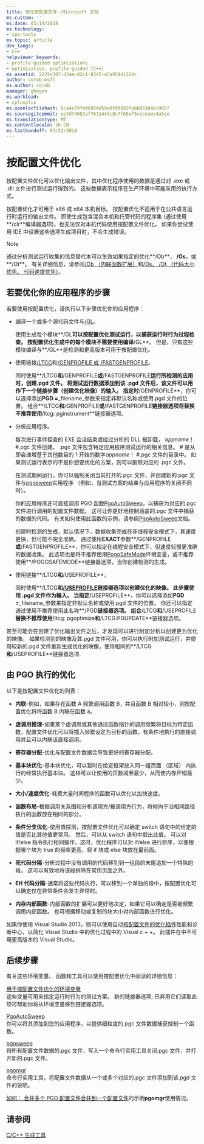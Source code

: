 ```yaml
---
title: 优化按配置文件 |Microsoft 文档
ms.custom: ''
ms.date: 03/14/2018
ms.technology:
- cpp-tools
ms.topic: article
dev_langs:
- C++
helpviewer_keywords:
- profile-guided optimizations
- optimization, profile-guided [C++]
ms.assetid: 2225c307-d3ae-42c1-8345-a5a959d132dc
author: corob-msft
ms.author: corob
manager: ghogen
ms.workload:
- cplusplus
ms.openlocfilehash: 8ca4c79fd46954d59a8fdd892fabbd53d4bc985f
ms.sourcegitcommit: ee7d74683af7631441c8c7f65ef5ceceaee4a5ee
ms.translationtype: MT
ms.contentlocale: zh-CN
ms.lasthandoff: 03/22/2018
---
```

# <a name="profile-guided-optimizations"></a>按配置文件优化

按配置文件优化可以优化输出文件，其中优化程序使用的数据是通过对 .exe 或 .dll 文件进行测试运行得到的。 这些数据表示程序在生产环境中可能采用的执行方式。

按配置优化才可用于 x86 或 x64 本机目标。 按配置优化不适用于在公共语言运行时运行的输出文件。 即使生成包含混合本机和托管代码的程序集 (通过使用**/clr**编译器选项)，也无法仅对本机代码使用按配置文件优化。 如果你尝试使用 IDE 中设置这些选项生成项目时，不会生成错误。

> [!NOTE]
> 通过分析测试运行收集的信息替代本可以生效如果指定的优化**/Ob**， **/Os**，或**/Ot**。 有关详细信息，请参阅[/Ob （内联函数扩展）](../../build/reference/ob-inline-function-expansion.md)和[/Os、 /Ot （代码大小优先、 代码速度优先）](../../build/reference/os-ot-favor-small-code-favor-fast-code.md)。

## <a name="steps-to-optimize-your-app"></a>若要优化你的应用程序的步骤

若要使用按配置优化，请执行以下步骤优化你的应用程序：

- 编译一个或多个源代码文件与[/GL](../../build/reference/gl-whole-program-optimization.md)。

   使用生成每个模块**/GL**可以按配置优化测试运行，以捕获运行时行为过程检查。 按配置优化生成中的每个模块不需要使用编译**/GL**。 但是，只有这些模块编译与**/GL**是检测和更高版本可用于按配置优化。

- 使用链接[/LTCG](../../build/reference/ltcg-link-time-code-generation.md)和[/GENPROFILE 或 /FASTGENPROFILE](../../build/reference/genprofile-fastgenprofile-generate-profiling-instrumented-build.md)。

   同时使用**/LTCG**和**/GENPROFILE**或**/FASTGENPROFILE**运行所检测的应用时，创建.pgd 文件。 将测试运行数据添加到该 .pgd 文件后，该文件可以用作下一个链接步骤（创建优化映像）的输入。 指定时**/GENPROFILE**，你可以选择添加**PGD =**_filename_参数来指定非默认名称或使用.pgd 文件的位置。 组合**/LTCG**和**/GENPROFILE**或**/FASTGENPROFILE**链接器选项将替换不推荐使用**/ltcg: pginstrument**链接器选项。

- 分析应用程序。

   每次进行事件探查的 EXE 会话结束或经过分析的 DLL 被卸载， *appname*！ #.pgc 文件创建。 .pgc 文件包含特定应用程序测试运行的相关信息。 # 是从即会递增基于其他数目的 1 开始的数字*appname*！ #.pgc 文件的目录中。 如果测试运行表示的不是你想要优化的方案，则可以删除对应的 .pgc 文件。

   在测试期间运行，你可以强制关闭当前打开的.pgc 文件，并创建新的.pgc 文件与[pgosweep](../../build/reference/pgosweep.md)实用程序 （例如，当测试方案的结束与应用程序的关闭不同时）。

   你的应用程序还可直接调用 PGO 函数[PgoAutoSweep](pgoautosweep.md)，以捕获为对应的.pgc 文件进行调用的配置文件数据。 这可让你更好地控制涵盖的.pgc 文件中捕获的数据的代码。 有关如何使用此函数的示例，请参阅[PgoAutoSweep](pgoautosweep.md)文档。

   创建时检测的生成，默认情况下，数据收集完成在非线程安全模式下，其速度更快，但可能不完全准确。 通过使用**EXACT**参数**/GENPROFILE**或**/FASTGENPROFILE**，你可以指定在线程安全模式下，但速度较慢更准确的数据收集。 此选项也是将不推荐使用[PogoSafeMode](environment-variables-for-profile-guided-optimizations.md#pogosafemode)环境变量，或不推荐使用**/POGOSAFEMODE**链接器选项，当你创建检测的生成。

- 使用链接**/LTCG**和**/USEPROFILE**。

   同时使用**/LTCG**和[/USEPROFILE](useprofile.md)链接器选项以创建优化的映像。 此步骤使用 .pgd 文件作为输入。 当指定**/USEPROFILE**，你可以选择添加**PGD =**_filename_参数来指定非默认名称或使用.pgd 文件的位置。 你还可以指定通过使用不推荐使用此名称**/PGD**链接器选项。 组合**/LTCG**和**/USEPROFILE**替换不推荐使用**/ltcg: pgoptimize**和**/LTCG:PGUPDATE**链接器选项。

甚至可能会在创建了优化输出文件之后，才发现可以进行附加分析以创建更为优化的映像。 如果检测到的映像及其.pgd 文件可用，你可以执行附加测试运行，并使用较新的.pgd 文件重新生成优化的映像，使用相同的**/LTCG**和**/USEPROFILE**链接器选项.

## <a name="optimizations-performed-by-pgo"></a>由 PGO 执行的优化

以下是按配置文件优化的列表：

- **内联**-例如，如果存在函数 A 频繁调用函数 B，并且函数 B 相对较小，则按配置优化将将函数 B 内联在函数 a。

- **虚调用推理**-如果某个虚调用或其他通过函数指针的调用频繁将目标为特定函数，配置文件优化可以将插入频繁设定为目标的函数，有条件地执行的直接调用并且可以内联该直接调用。

- **寄存器分配**-优化与配置文件数据会导致更好的寄存器分配。

- **基本块优化**-基本块优化，可以暂时在给定框架放入同一组页面 （区域） 内执行的经常执行基本块。 这样可以让使用的页数减至最少，从而使内存开销最少。

- **大小/速度优化**-耗费大量时间程序的函数可以优化以加快速度。

- **函数布局**-根据调用关系图和分析调用方/被调用方行为，将倾向于沿相同路径执行的函数放在相同的部分。

- **条件分支优化**-使用值探测，按配置文件优化可以确定 switch 语句中的给定的值是否比其他值更常用。  然后，可以从 switch 语句中取出此值。  可以对 if/else 指令执行相同操作，这时，优化程序可以对 if/else 进行排序，以便根据哪个块为 true 的频率更高，将 if 块或 else 块放在最前面。

- **死代码分隔**-分析过程中没有调用的代码移到到一组段的末尾追加一个特殊的段。 这可以有效地将该段排除在常用页面之外。

- **EH 代码分隔**-通常将这些代码执行，可以移到一个单独的段中，按配置优化可以确定仅在异常条件会发生异常时。

- **内存内部函数**-内部函数的扩展可以更好地决定，如果它可以确定是否被频繁调用内部函数。 也可根据移动或复制的块大小对内部函数进行优化。

如果你使用 Visual Studio 2013，则可以使用自动[按配置文件的优化插件](../../build/reference/profile-guided-optimization-in-the-performance-and-diagnostics-hub.md)性能和诊断中心，以简化 Visual Studio 中的优化过程中的 Visual c + +。 此插件在中不可用更高版本的 Visual Studio。

## <a name="next-steps"></a>后续步骤

有关这些环境变量、 函数和工具可以使用按配置优化中阅读的详细信息：

[用于按配置文件优化的环境变量](../../build/reference/environment-variables-for-profile-guided-optimizations.md)<br/>
这些变量可用来指定运行时行为的测试方案。 新的链接器选项; 已弃用它们读取此项可帮助你将从环境变量移到链接器选项。

[PgoAutoSweep](pgoautosweep.md)<br/>
你可以将其添加到您的应用程序，以提供细粒度的.pgc 文件数据捕获控制一个函数。

[pgosweep](../../build/reference/pgosweep.md)<br/>
将所有配置文件数据的.pgc 文件，写入一个命令行实用工具关闭.pgc 文件，并打开新的.pgc 文件。

[pgomgr](../../build/reference/pgomgr.md)<br/>
命令行实用工具，将配置文件数据从一个或多个对应的.pgc 文件添加到该.pgd 文件的说明。

[如何： 合并多个 PGO 配置文件合并到一个配置文件](../../build/reference/how-to-merge-multiple-pgo-profiles-into-a-single-profile.md)的示例**pgomgr**使用情况。

## <a name="see-also"></a>请参阅

[C/C++ 生成工具](../../build/reference/c-cpp-build-tools.md)
